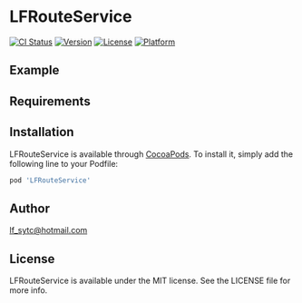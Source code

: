 # LFRouteService

[![CI Status](https://img.shields.io/travis/lf_sytc@hotmail.com/LFRouteService.svg?style=flat)](https://travis-ci.org/lf_sytc@hotmail.com/LFRouteService)
[![Version](https://img.shields.io/cocoapods/v/LFRouteService.svg?style=flat)](https://cocoapods.org/pods/LFRouteService)
[![License](https://img.shields.io/cocoapods/l/LFRouteService.svg?style=flat)](https://cocoapods.org/pods/LFRouteService)
[![Platform](https://img.shields.io/cocoapods/p/LFRouteService.svg?style=flat)](https://cocoapods.org/pods/LFRouteService)

## Example






## Requirements




## Installation

LFRouteService is available through [CocoaPods](https://cocoapods.org). To install
it, simply add the following line to your Podfile:

```ruby
pod 'LFRouteService'
```

## Author

lf_sytc@hotmail.com

## License

LFRouteService is available under the MIT license. See the LICENSE file for more info.
